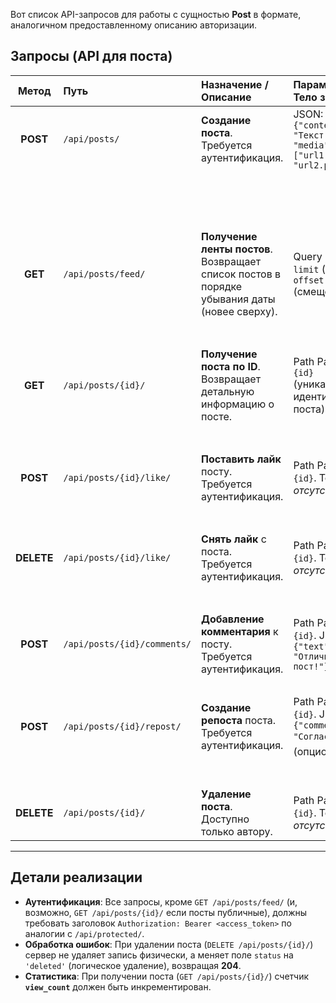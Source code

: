 Вот список API-запросов для работы с сущностью **Post** в формате, аналогичном предоставленному описанию авторизации.

## Запросы (API для поста)

|   Метод    | Путь                        | Назначение / Описание                                                                        | Параметры / Тело запроса                                              | Ответ / Код                                                                                                                  |
| :--------: | :-------------------------- | :------------------------------------------------------------------------------------------- | :-------------------------------------------------------------------- | :--------------------------------------------------------------------------------------------------------------------------- |
|  **POST**  | `/api/posts/`               | **Создание поста**. Требуется аутентификация.                                                | JSON: `{"content": "Текст поста", "media": ["url1.jpg", "url2.png"]}` | **201 Created**                                                                                                              |
|            |                             |                                                                                              |                                                                       | JSON: `{ "id": "123", "author": { "id": "u1", "username": "user" }, "content": "...", "media": [...], "created_at": "..." }` |
|  **GET**   | `/api/posts/feed/`          | **Получение ленты постов**. Возвращает список постов в порядке убывания даты (новее сверху). | Query Params: `limit` (кол-во), `offset` (смещение).                  | **200 OK**                                                                                                                   |
|            |                             |                                                                                              |                                                                       | JSON: `[{...post1...}, {...post2...}, ...]`                                                                                  |
|  **GET**   | `/api/posts/{id}/`          | **Получение поста по ID**. Возвращает детальную информацию о посте.                          | Path Param: `{id}` (уникальный идентификатор поста).                  | **200 OK**                                                                                                                   |
|            |                             |                                                                                              |                                                                       | JSON: `{...post_object_details...}`                                                                                          |
|  **POST**  | `/api/posts/{id}/like/`     | **Поставить лайк** посту. Требуется аутентификация.                                          | Path Param: `{id}`. Тело: _отсутствует_.                              | **200 OK**                                                                                                                   |
|            |                             |                                                                                              |                                                                       | JSON: `{"likes_count": 15, "liked": true}`                                                                                   |
| **DELETE** | `/api/posts/{id}/like/`     | **Снять лайк** с поста. Требуется аутентификация.                                            | Path Param: `{id}`. Тело: _отсутствует_.                              | **200 OK**                                                                                                                   |
|            |                             |                                                                                              |                                                                       | JSON: `{"likes_count": 14, "liked": false}`                                                                                  |
|  **POST**  | `/api/posts/{id}/comments/` | **Добавление комментария** к посту. Требуется аутентификация.                                | Path Param: `{id}`. JSON: `{"text": "Отличный пост!"}`                | **201 Created**                                                                                                              |
|            |                             |                                                                                              |                                                                       | JSON: `{...comment_object...}`                                                                                               |
|  **POST**  | `/api/posts/{id}/repost/`   | **Создание репоста** поста. Требуется аутентификация.                                        | Path Param: `{id}`. JSON: `{"comment": "Согласен 👍"}` (опционально)  | **201 Created**                                                                                                              |
|            |                             |                                                                                              |                                                                       | JSON: `{...new_post_repost_object...}`                                                                                       |
| **DELETE** | `/api/posts/{id}/`          | **Удаление поста**. Доступно только автору.                                                  | Path Param: `{id}`. Тело: _отсутствует_.                              | **204 No Content**                                                                                                           |

---

## Детали реализации

- **Аутентификация**: Все запросы, кроме `GET /api/posts/feed/` (и, возможно, `GET /api/posts/{id}/` если посты публичные), должны требовать заголовок `Authorization: Bearer <access_token>` по аналогии с `/api/protected/`.
- **Обработка ошибок**: При удалении поста (`DELETE /api/posts/{id}/`) сервер не удаляет запись физически, а меняет поле `status` на `'deleted'` (логическое удаление), возвращая **204**.
- **Статистика**: При получении поста (`GET /api/posts/{id}/`) счетчик **`view_count`** должен быть инкрементирован.
